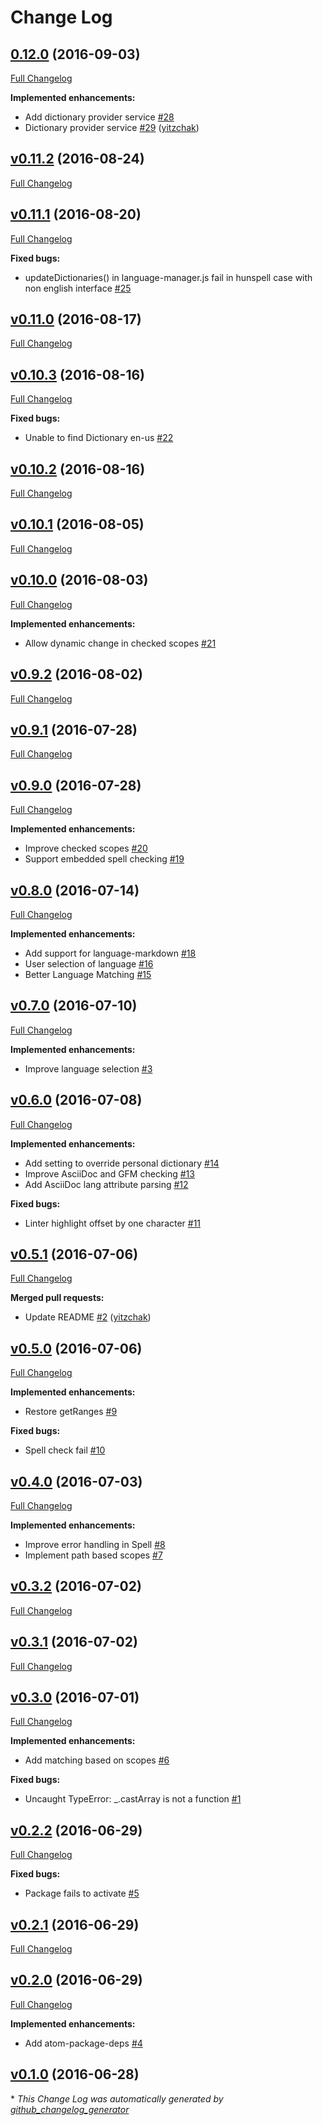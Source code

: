 # Change Log

## [0.12.0](https://github.com/yitzchak/linter-spell/tree/0.12.0) (2016-09-03)
[Full Changelog](https://github.com/yitzchak/linter-spell/compare/v0.11.2...0.12.0)

**Implemented enhancements:**

- Add dictionary provider service [\#28](https://github.com/yitzchak/linter-spell/issues/28)
- Dictionary provider service [\#29](https://github.com/yitzchak/linter-spell/pull/29) ([yitzchak](https://github.com/yitzchak))

## [v0.11.2](https://github.com/yitzchak/linter-spell/tree/v0.11.2) (2016-08-24)
[Full Changelog](https://github.com/yitzchak/linter-spell/compare/v0.11.1...v0.11.2)

## [v0.11.1](https://github.com/yitzchak/linter-spell/tree/v0.11.1) (2016-08-20)
[Full Changelog](https://github.com/yitzchak/linter-spell/compare/v0.11.0...v0.11.1)

**Fixed bugs:**

- updateDictionaries\(\) in language-manager.js fail  in hunspell case with non english interface [\#25](https://github.com/yitzchak/linter-spell/issues/25)

## [v0.11.0](https://github.com/yitzchak/linter-spell/tree/v0.11.0) (2016-08-17)
[Full Changelog](https://github.com/yitzchak/linter-spell/compare/v0.10.3...v0.11.0)

## [v0.10.3](https://github.com/yitzchak/linter-spell/tree/v0.10.3) (2016-08-16)
[Full Changelog](https://github.com/yitzchak/linter-spell/compare/v0.10.2...v0.10.3)

**Fixed bugs:**

- Unable to find Dictionary en-us  [\#22](https://github.com/yitzchak/linter-spell/issues/22)

## [v0.10.2](https://github.com/yitzchak/linter-spell/tree/v0.10.2) (2016-08-16)
[Full Changelog](https://github.com/yitzchak/linter-spell/compare/v0.10.1...v0.10.2)

## [v0.10.1](https://github.com/yitzchak/linter-spell/tree/v0.10.1) (2016-08-05)
[Full Changelog](https://github.com/yitzchak/linter-spell/compare/v0.10.0...v0.10.1)

## [v0.10.0](https://github.com/yitzchak/linter-spell/tree/v0.10.0) (2016-08-03)
[Full Changelog](https://github.com/yitzchak/linter-spell/compare/v0.9.2...v0.10.0)

**Implemented enhancements:**

- Allow dynamic change in checked scopes [\#21](https://github.com/yitzchak/linter-spell/issues/21)

## [v0.9.2](https://github.com/yitzchak/linter-spell/tree/v0.9.2) (2016-08-02)
[Full Changelog](https://github.com/yitzchak/linter-spell/compare/v0.9.1...v0.9.2)

## [v0.9.1](https://github.com/yitzchak/linter-spell/tree/v0.9.1) (2016-07-28)
[Full Changelog](https://github.com/yitzchak/linter-spell/compare/v0.9.0...v0.9.1)

## [v0.9.0](https://github.com/yitzchak/linter-spell/tree/v0.9.0) (2016-07-28)
[Full Changelog](https://github.com/yitzchak/linter-spell/compare/v0.8.0...v0.9.0)

**Implemented enhancements:**

- Improve checked scopes [\#20](https://github.com/yitzchak/linter-spell/issues/20)
- Support embedded spell checking [\#19](https://github.com/yitzchak/linter-spell/issues/19)

## [v0.8.0](https://github.com/yitzchak/linter-spell/tree/v0.8.0) (2016-07-14)
[Full Changelog](https://github.com/yitzchak/linter-spell/compare/v0.7.0...v0.8.0)

**Implemented enhancements:**

- Add support for language-markdown [\#18](https://github.com/yitzchak/linter-spell/issues/18)
- User selection of language [\#16](https://github.com/yitzchak/linter-spell/issues/16)
- Better Language Matching  [\#15](https://github.com/yitzchak/linter-spell/issues/15)

## [v0.7.0](https://github.com/yitzchak/linter-spell/tree/v0.7.0) (2016-07-10)
[Full Changelog](https://github.com/yitzchak/linter-spell/compare/v0.6.0...v0.7.0)

**Implemented enhancements:**

- Improve language selection [\#3](https://github.com/yitzchak/linter-spell/issues/3)

## [v0.6.0](https://github.com/yitzchak/linter-spell/tree/v0.6.0) (2016-07-08)
[Full Changelog](https://github.com/yitzchak/linter-spell/compare/v0.5.1...v0.6.0)

**Implemented enhancements:**

- Add setting to override personal dictionary [\#14](https://github.com/yitzchak/linter-spell/issues/14)
- Improve AsciiDoc and GFM checking [\#13](https://github.com/yitzchak/linter-spell/issues/13)
- Add AsciiDoc lang attribute parsing [\#12](https://github.com/yitzchak/linter-spell/issues/12)

**Fixed bugs:**

- Linter highlight offset by one character [\#11](https://github.com/yitzchak/linter-spell/issues/11)

## [v0.5.1](https://github.com/yitzchak/linter-spell/tree/v0.5.1) (2016-07-06)
[Full Changelog](https://github.com/yitzchak/linter-spell/compare/v0.5.0...v0.5.1)

**Merged pull requests:**

- Update README [\#2](https://github.com/yitzchak/linter-spell/pull/2) ([yitzchak](https://github.com/yitzchak))

## [v0.5.0](https://github.com/yitzchak/linter-spell/tree/v0.5.0) (2016-07-06)
[Full Changelog](https://github.com/yitzchak/linter-spell/compare/v0.4.0...v0.5.0)

**Implemented enhancements:**

- Restore getRanges [\#9](https://github.com/yitzchak/linter-spell/issues/9)

**Fixed bugs:**

- Spell check fail [\#10](https://github.com/yitzchak/linter-spell/issues/10)

## [v0.4.0](https://github.com/yitzchak/linter-spell/tree/v0.4.0) (2016-07-03)
[Full Changelog](https://github.com/yitzchak/linter-spell/compare/v0.3.2...v0.4.0)

**Implemented enhancements:**

- Improve error handling in Spell [\#8](https://github.com/yitzchak/linter-spell/issues/8)
- Implement path based scopes [\#7](https://github.com/yitzchak/linter-spell/issues/7)

## [v0.3.2](https://github.com/yitzchak/linter-spell/tree/v0.3.2) (2016-07-02)
[Full Changelog](https://github.com/yitzchak/linter-spell/compare/v0.3.1...v0.3.2)

## [v0.3.1](https://github.com/yitzchak/linter-spell/tree/v0.3.1) (2016-07-02)
[Full Changelog](https://github.com/yitzchak/linter-spell/compare/v0.3.0...v0.3.1)

## [v0.3.0](https://github.com/yitzchak/linter-spell/tree/v0.3.0) (2016-07-01)
[Full Changelog](https://github.com/yitzchak/linter-spell/compare/v0.2.2...v0.3.0)

**Implemented enhancements:**

- Add matching based on scopes [\#6](https://github.com/yitzchak/linter-spell/issues/6)

**Fixed bugs:**

- Uncaught TypeError: \_.castArray is not a function [\#1](https://github.com/yitzchak/linter-spell/issues/1)

## [v0.2.2](https://github.com/yitzchak/linter-spell/tree/v0.2.2) (2016-06-29)
[Full Changelog](https://github.com/yitzchak/linter-spell/compare/v0.2.1...v0.2.2)

**Fixed bugs:**

- Package fails to activate [\#5](https://github.com/yitzchak/linter-spell/issues/5)

## [v0.2.1](https://github.com/yitzchak/linter-spell/tree/v0.2.1) (2016-06-29)
[Full Changelog](https://github.com/yitzchak/linter-spell/compare/v0.2.0...v0.2.1)

## [v0.2.0](https://github.com/yitzchak/linter-spell/tree/v0.2.0) (2016-06-29)
[Full Changelog](https://github.com/yitzchak/linter-spell/compare/v0.1.0...v0.2.0)

**Implemented enhancements:**

- Add atom-package-deps [\#4](https://github.com/yitzchak/linter-spell/issues/4)

## [v0.1.0](https://github.com/yitzchak/linter-spell/tree/v0.1.0) (2016-06-28)


\* *This Change Log was automatically generated by [github_changelog_generator](https://github.com/skywinder/Github-Changelog-Generator)*